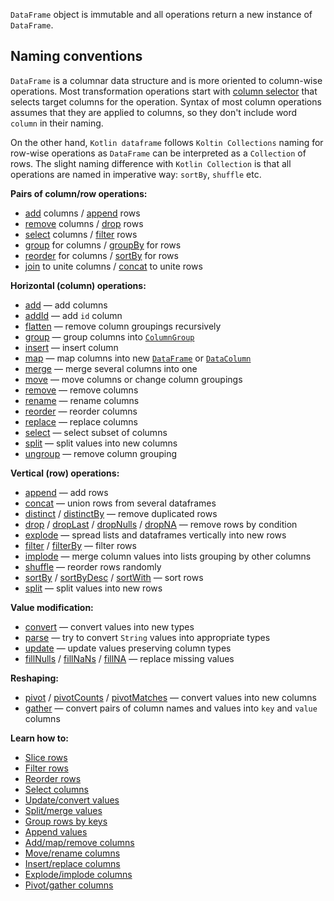 [//]: # (title: Modify)

<tip> 

`DataFrame` object is immutable and all operations return a new instance of `DataFrame`.

</tip>

## Naming conventions

`DataFrame` is a columnar data structure and is more oriented to column-wise operations. Most transformation operations start with [column selector](ColumnSelectors.md) that selects target columns for the operation.
Syntax of most column operations assumes that they are applied to columns, so they don't include word `column` in their naming.    

On the other hand, `Kotlin dataframe` follows `Koltin Collections` naming for row-wise operations as `DataFrame` can be interpreted as a `Collection` of rows. The slight naming difference with `Kotlin Collection` is that all operations are named in imperative way: `sortBy`, `shuffle` etc. 

**Pairs of column/row operations:**
* [add](add.md) columns / [append](append.md) rows
* [remove](remove.md) columns / [drop](drop.md) rows
* [select](select.md) columns / [filter](filter.md) rows
* [group](group.md) for columns / [groupBy](groupBy.md) for rows
* [reorder](reorder.md) for columns / [sortBy](sortBy.md) for rows
* [join](join.md) to unite columns / [concat](concat.md) to unite rows

**Horizontal (column) operations:**
* [add](add.md) — add columns
* [addId](add.md#addid) — add `id` column
* [flatten](flatten.md) — remove column groupings recursively
* [group](group.md) — group columns into [`ColumnGroup`](DataColumn.md#columngroup)
* [insert](insert.md) — insert column
* [map](map.md) — map columns into new [`DataFrame`](DataFrame.md) or [`DataColumn`](DataColumn.md)
* [merge](merge.md) — merge several columns into one
* [move](move.md) — move columns or change column groupings
* [remove](remove.md) — remove columns
* [rename](rename.md) — rename columns
* [reorder](reorder.md) — reorder columns
* [replace](replace.md) — replace columns
* [select](select.md) — select subset of columns
* [split](split.md) — split values into new columns
* [ungroup](ungroup.md) — remove column grouping

**Vertical (row) operations:**
* [append](append.md) — add rows
* [concat](concat.md) — union rows from several dataframes
* [distinct](distinct.md) / [distinctBy](distinct.md#distinctby) — remove duplicated rows
* [drop](drop.md) / [dropLast](sliceRows.md#droplast) / [dropNulls](drop.md#dropnulls) / [dropNA](drop.md#dropna) — remove rows by condition
* [explode](explode.md) — spread lists and dataframes vertically into new rows
* [filter](filter.md) / [filterBy](filter.md#filterby) — filter rows
* [implode](implode.md) — merge column values into lists grouping by other columns
* [shuffle](shuffle.md) — reorder rows randomly
* [sortBy](sortBy.md) / [sortByDesc](sortBy.md#sortbydesc) / [sortWith](sortBy.md#sortwith) — sort rows
* [split](split.md) — split values into new rows

**Value modification:**
* [convert](convert.md) — convert values into new types
* [parse](parse.md) — try to convert `String` values into appropriate types
* [update](update.md) — update values preserving column types
* [fillNulls](fill.md#fillnulls) / [fillNaNs](fill.md#fillnans) / [fillNA](fill.md#fillna) — replace missing values

**Reshaping:**
* [pivot](pivot.md) / [pivotCounts](pivot.md#pivotcounts) / [pivotMatches](pivot.md#pivotmatches) — convert values into new columns
* [gather](gather.md) — convert pairs of column names and values into `key` and `value` columns

**Learn how to:**
* [Slice rows](sliceRows.md)
* [Filter rows](filterRows.md)
* [Reorder rows](reorderRows.md)
* [Select columns](select.md)
* [Update/convert values](updateConvert.md)
* [Split/merge values](splitMerge.md)
* [Group rows by keys](groupBy.md)
* [Append values](append.md)
* [Add/map/remove columns](addRemove.md)
* [Move/rename columns](moveRename.md)
* [Insert/replace columns](insertReplace.md)
* [Explode/implode columns](explodeImplode.md)
* [Pivot/gather columns](pivotGather.md)
